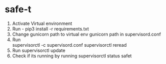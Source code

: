 # safe-t

1. Activate Virtual environment
2. Run - pip3 install -r requirements.txt
3. Change gunicorn path to virtual env gunicorn path in supervisord.conf
4. Run  
    supervisorctl -c supervisord.conf
    supervisorctl reread
5. Run
    supervisorctl update
6. Check if its running by running
    supervisorctl status safet
